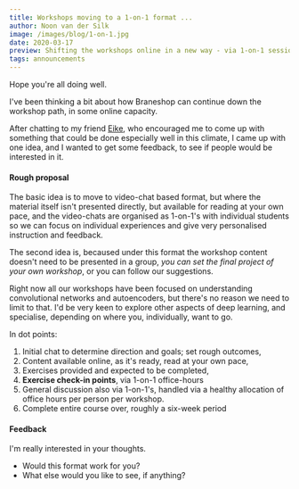 ```yaml
---
title: Workshops moving to a 1-on-1 format ...
author: Noon van der Silk
image: /images/blog/1-on-1.jpg
date: 2020-03-17
preview: Shifting the workshops online in a new way - via 1-on-1 sessions.
tags: announcements
---
```


Hope you're all doing well.

I've been thinking a bit about how Braneshop can continue down the workshop
path, in some online capacity.

After chatting to my friend
[Eike](https://www.linkedin.com/in/eike-zeller-1464b767/), who encouraged me
to come up with something that could be done especially well in this climate,
I came up with one idea, and I wanted to get some feedback, to see if
people would be interested in it.

<!--more-->

#### Rough proposal

The basic idea is to move to video-chat based format, but where the material
itself isn't presented directly, but available for reading at your own pace,
and the video-chats are organised as 1-on-1's with individual students
so we can focus on individual experiences and give very personalised
instruction and feedback.

The second idea is, becaused under this format the workshop content doesn't
need to be presented in a group, _you can set the final project of your own
workshop_, or you can follow our suggestions.

Right now all our workshops have been focused on understanding
convolutional networks and autoencoders, but there's no reason we need to
limit to that. I'd be very keen to explore other aspects of deep learning, and
specialise, depending on where you, individually, want to go.


In dot points:

1. Initial chat to determine direction and goals; set rough outcomes,
1. Content available online, as it's ready, read at your own pace,
1. Exercises provided and expected to be completed,
1. **Exercise check-in points**, via 1-on-1 office-hours
1. General discussion also via 1-on-1's, handled via a healthy allocation of
   office hours per person per workshop.
1. Complete entire course over, roughly a six-week period

<!--
NOTE: Where should group projects fit in?
-->

#### Feedback

I'm really interested in your thoughts.

- Would this format work for you?
- What else would you like to see, if anything?

